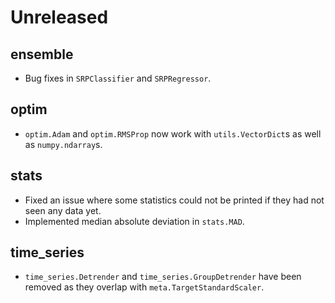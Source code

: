 # Unreleased

## ensemble

- Bug fixes in `SRPClassifier` and `SRPRegressor`.

## optim

- `optim.Adam` and `optim.RMSProp` now work with `utils.VectorDict`s as well as `numpy.ndarray`s.

## stats

- Fixed an issue where some statistics could not be printed if they had not seen any data yet.
- Implemented median absolute deviation in `stats.MAD`.

## time_series

- `time_series.Detrender` and `time_series.GroupDetrender` have been removed as they overlap with `meta.TargetStandardScaler`.

